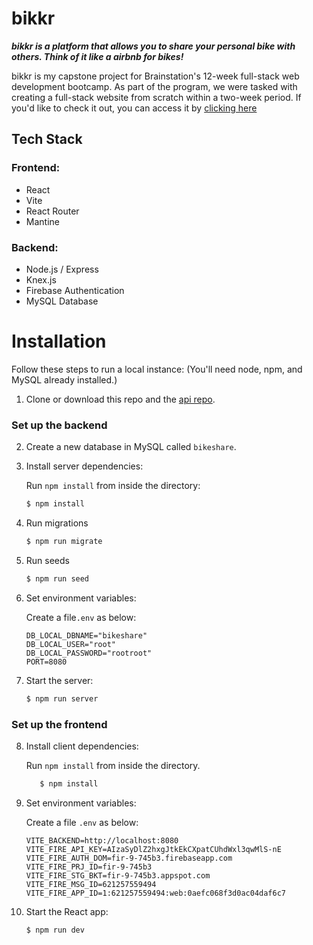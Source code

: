 # bikkr

**_bikkr is a platform that allows you to share your personal bike with others. Think of it like a airbnb for bikes!_**

bikkr is my capstone project for Brainstation's 12-week full-stack web development bootcamp. As part of the program, we were tasked with creating a full-stack website from scratch within a two-week period. If you'd like to check it out, you can access it by [clicking here](https://lucas-lu-bikeshare.netlify.app/)

## Tech Stack

### Frontend:

- React
- Vite
- React Router
- Mantine

### Backend:

- Node.js / Express
- Knex.js
- Firebase Authentication
- MySQL Database

# Installation

Follow these steps to run a local instance:
(You'll need node, npm, and MySQL already installed.)

1. Clone or download this repo and the [api repo](https://github.com/lucaslu/lucas-lu-bikeshare-api).

### Set up the backend

2. Create a new database in MySQL called `bikeshare`.
3. Install server dependencies:

   Run `npm install` from inside the directory:

   ```bash
   $ npm install
   ```

4. Run migrations
   ```bash
   $ npm run migrate
   ```
5. Run seeds
   ```bash
   $ npm run seed
   ```
6. Set environment variables:

   Create a file`.env` as below:

   ```shell
   DB_LOCAL_DBNAME="bikeshare"
   DB_LOCAL_USER="root"
   DB_LOCAL_PASSWORD="rootroot"
   PORT=8080
   ```

7. Start the server:
   ```bash
   $ npm run server
   ```

### Set up the frontend

8. Install client dependencies:

   Run `npm install` from inside the directory.

   ```bash
      $ npm install
   ```

9. Set environment variables:

   Create a file `.env` as below:

   ```shell
   VITE_BACKEND=http://localhost:8080
   VITE_FIRE_API_KEY=AIzaSyDlZ2hxgJtkEkCXpatCUhdWxl3qwMlS-nE
   VITE_FIRE_AUTH_DOM=fir-9-745b3.firebaseapp.com
   VITE_FIRE_PRJ_ID=fir-9-745b3
   VITE_FIRE_STG_BKT=fir-9-745b3.appspot.com
   VITE_FIRE_MSG_ID=621257559494
   VITE_FIRE_APP_ID=1:621257559494:web:0aefc068f3d0ac04daf6c7
   ```

10. Start the React app:
    ```bash
    $ npm run dev
    ```
